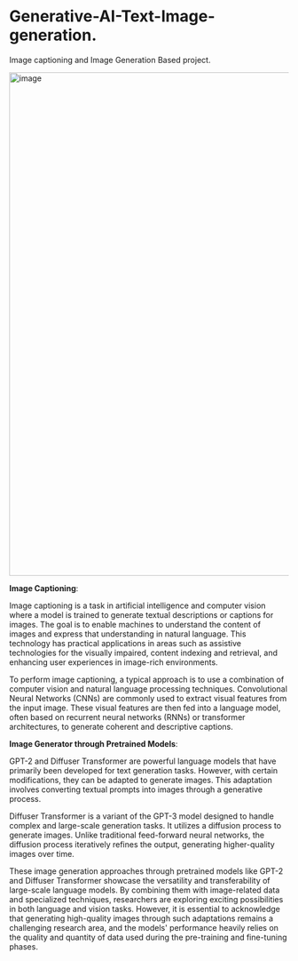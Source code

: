 # Generative-AI-Text-Image-generation.
Image captioning and Image Generation Based project.


<img width="906" alt="image" src="https://github.com/Imashish-45/Generative-AI-Text-Image-generation./assets/123284935/11c6f659-3467-4d5e-b73c-9a1715053dd9">


**Image Captioning**:

Image captioning is a task in artificial intelligence and computer vision where a model is trained to generate textual descriptions or captions for images. The goal is to enable machines to understand the content of images and express that understanding in natural language. This technology has practical applications in areas such as assistive technologies for the visually impaired, content indexing and retrieval, and enhancing user experiences in image-rich environments.

To perform image captioning, a typical approach is to use a combination of computer vision and natural language processing techniques. Convolutional Neural Networks (CNNs) are commonly used to extract visual features from the input image. These visual features are then fed into a language model, often based on recurrent neural networks (RNNs) or transformer architectures, to generate coherent and descriptive captions.

**Image Generator through Pretrained Models**:

GPT-2 and Diffuser Transformer are powerful language models that have primarily been developed for text generation tasks. However, with certain modifications, they can be adapted to generate images. This adaptation involves converting textual prompts into images through a generative process.


Diffuser Transformer is a variant of the GPT-3 model designed to handle complex and large-scale generation tasks. It utilizes a diffusion process to generate images. Unlike traditional feed-forward neural networks, the diffusion process iteratively refines the output, generating higher-quality images over time.

These image generation approaches through pretrained models like GPT-2 and Diffuser Transformer showcase the versatility and transferability of large-scale language models. By combining them with image-related data and specialized techniques, researchers are exploring exciting possibilities in both language and vision tasks. However, it is essential to acknowledge that generating high-quality images through such adaptations remains a challenging research area, and the models' performance heavily relies on the quality and quantity of data used during the pre-training and fine-tuning phases.



